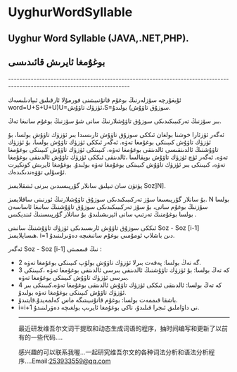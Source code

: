 # UyghurWordSyllable
<h2>Uyghur Word Syllable (JAVA,.NET,PHP).</h2>


<h2>بوغۇمغا ئايرىش قائىدىسى</h2>
-------------------------------------------------------------------------------------------------------------------------
<p>ئۇيغۇرچە سۆزلەرنىڭ بوغۇم قانۇنىيىتىنى فورمۇلا ئارقىلىق ئىپادىلىسەك word=U+S+U+U)U=ئۈزۈك تاۋۇش،S=سوزۇق تاۋۇش) بولىدۇ.</p>
<p> بىر سۆزنىڭ تەركىبىكىدىكى سوزۇق تاۋۇشلارنىڭ سانى شۇ سۆزنىڭ بوغۇم سانىغا تەڭ. </p>
<p>
ئەگەر ئۆزئارا خوشنا بولغان ئىككى سوزۇق تاۋۇش ئارىسىدا بىر ئۈزۈك تاۋۇش بولسا، بۇ ئۈزۈك تاۋۇش كىيىنكى بوغۇمغا تەۋە. ئەگەر ئىككى ئۈزۈك تاۋۇش بولسا، بۇ ئۈزۈك تاۋۇشنىڭ ئالدىنقىسى ئالدىنقى بوغۇمغا تەۋە، كىيىنكى ئۈزۈك تاۋۇش كىيىنكى بوغۇمغا تەۋە. ئەگەر ئۈچ ئۈزۈك تاۋۇش بوپقالسا ،ئالدىنقى ئىككى ئۈزۈك تاۋۇش ئالدىنقى بوغۇمغا تەۋە، كىيىنكى بىر ئۈزۈك تاۋۇش كىيىنكى بوغۇمغا تەۋە بولىدۇ. بوغۇمغا ئايرىش كونكېرت ئۇسۇلى تۆۋەندىكىدەك.
 </p>
<p>پۈتۈن سان تىپلىق سانلار گۇرپىسىدىن بىرنى ئىنىقلايمىز  Soz]N]. </p>
<p> بۇ سانلار گۇرپىسىغا سۆز تەركىبىكىدىكى سوزۇق تاۋۇشلارنىڭ ئورنىنى ساقلايمىز. N بولسا سۆزنىڭ بوغۇم سانى، بۇ سۆز تەركىبىكىدىكى سوزۇق تاۋۇشنىڭ سانىغا ئاساسەن ئېرىشىلىدۇ.
 بۇ سانلار گۇرپىسىنىڭ ئىندېكىسi  بولسا بوغۇمنىڭ تەرتىپ سانى .</p>
<p>ئىككى سوزۇق تاۋۇش ئارىسىدىكى ئۈزۈك تاۋۇشنىڭ سانىنى Soz - Soz [i-1] ھىساپلايمىز.  i=1 دىن باشلاپ ئومۇمىي بوغۇم سانىغىچە دەۋىرلىنىدۇ.</p>
<p>ئەگەر Soz - Soz [i-1] نىڭ قىممىتى :</p>
<ul>
<li>2 گە تەڭ بولسا: پەقەت بىرلا ئۈزۈك تاۋۇش بولۇپ كىيىنكى بوغۇمغا تەۋە.</li>
<li>3 كە تەڭ بولسا:  بۇ ئۈزۈك تاۋۇشنىڭ ئالدىنقى بىرسى ئالدىنقى بوغۇمغا تەۋە ،كىيىنكى بىرسى ئۈزۈك تاۋۇش كىيىنكى بوغۇمغا تەۋە.</li>
<li>4 كە تەڭ بولسا:  ئالدىنقى ئىككى ئۈزۈك تاۋۇش ئالدىنقى بوغۇمغا تەۋە،كىيىنكى بىر ئۈزۈك تاۋۇش كىيىنكى بوغۇمغا تەۋە بولىدۇ.</li>
<li>باشقا قىممەت بولسا: بوغۇم قانۇنىيىتىگە ماس كەلمەيدۇ.قايتىدۇ.</li>
<li>i=i+1 نى داۋاملىق ئىجرا قىلىدۇ، تاكى بوغۇمغا ئايرىپ بولغىچە دەۋرلىنىدۇ.</li>

---------------------------------------------------------------------------------------------------------------------




最近研发维吾尔文词干提取和动态生成词语的程序，抽时间编写和更新了以前有的一些代码....

感兴趣的可以联系我喔...一起研究维吾尔文的各种词法分析和语法分析程序....Email:253933559@qq.com






